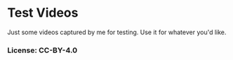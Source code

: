# Test Videos
Just some videos captured by me for testing. Use it for whatever you'd like.
### License: CC-BY-4.0